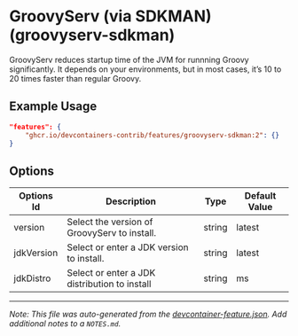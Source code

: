 

# GroovyServ (via SDKMAN) (groovyserv-sdkman)

GroovyServ reduces startup time of the JVM for runnning Groovy significantly. It
depends on your environments, but in most cases, it’s 10 to 20 times faster than
regular Groovy.

## Example Usage

```json
"features": {
    "ghcr.io/devcontainers-contrib/features/groovyserv-sdkman:2": {}
}
```

## Options

| Options Id | Description | Type | Default Value |
|-----|-----|-----|-----|
| version | Select the version of GroovyServ to install. | string | latest |
| jdkVersion | Select or enter a JDK version to install. | string | latest |
| jdkDistro | Select or enter a JDK distribution to install | string | ms |



---

_Note: This file was auto-generated from the [devcontainer-feature.json](https://github.com/devcontainers-contrib/features/blob/main/src/groovyserv-sdkman/devcontainer-feature.json).  Add additional notes to a `NOTES.md`._
